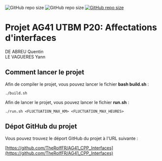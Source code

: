 <img alt="GitHub repo size" src="https://img.shields.io/github/repo-size/TheRolfFR/AG41_CPP_Interfaces?style=flat-square"> <img alt="GitHub repo size" src="https://tokei.rs/b1/github/TheRolfFR/AG41_CPP_Interfaces?category=code"> <a href="./LICENSE.md"><img alt="GitHub repo size" src="https://img.shields.io/badge/License-NPOSL--3.0-red?style=flat-square"></a>

# Projet AG41 UTBM P20: Affectations d'interfaces

DE ABREU Quentin<br>
LE VAGUERES Yann

## Comment lancer le projet

Afin de compiler le projet, vous pouvez lancer le fichier **bash build.sh** :

```
./build.sh
```

Afin de lancer le projet, vous pouvez lancer le fichier **run.sh** :

```
./run.sh <FLUCTUATION_MAX_KM> <FLUCTUATION_MAX_HEURES>
```

## Dépot GitHub du projet

Vous pouvez trouvez le déport GitHub du projet à l'URL suivante :

[https://github.com/TheRolfFR/AG41_CPP_Interfaces](https://github.com/TheRolfFR/AG41_CPP_Interfaces)

